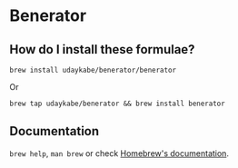 # Benerator

## How do I install these formulae?

`brew install udaykabe/benerator/benerator`

Or

`brew tap udaykabe/benerator && brew install benerator`

## Documentation

`brew help`, `man brew` or check [Homebrew's documentation](https://docs.brew.sh).
